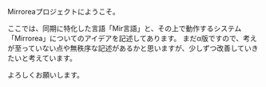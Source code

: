 Mirroreaプロジェクトにようこそ。

ここでは、同期に特化した言語「Mir言語」と、その上で動作するシステム「Mirrorea」についてのアイデアを記述してあります。
まだα版ですので、考えが至っていない点や無秩序な記述があるかと思いますが、少しずつ改善していきたいと考えています。

よろしくお願いします。
